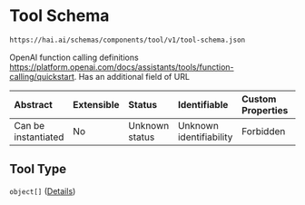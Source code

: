 # Tool Schema

```txt
https://hai.ai/schemas/components/tool/v1/tool-schema.json
```

OpenAI function calling definitions <https://platform.openai.com/docs/assistants/tools/function-calling/quickstart>. Has an additional field of URL

| Abstract            | Extensible | Status         | Identifiable            | Custom Properties | Additional Properties | Access Restrictions | Defined In                                                                                         |
| :------------------ | :--------- | :------------- | :---------------------- | :---------------- | :-------------------- | :------------------ | :------------------------------------------------------------------------------------------------- |
| Can be instantiated | No         | Unknown status | Unknown identifiability | Forbidden         | Forbidden             | none                | [tool.schema.json](../../https:/hai.ai/schemas/=./schemas/tool.schema.json "open original schema") |

## Tool Type

`object[]` ([Details](tool-items.md))

